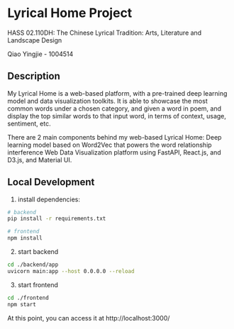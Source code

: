 # Lyrical Home Project

HASS 02.110DH: The Chinese Lyrical Tradition: Arts, Literature and Landscape Design

Qiao Yingjie - 1004514

## Description

My Lyrical Home is a web-based platform, with a pre-trained deep learning model and data visualization toolkits. It is able to showcase the most common words under a chosen category, and given a word in poem, and display the top similar words to that input word, in terms of context, usage, sentiment, etc. 

There are 2 main components behind my web-based Lyrical Home: 
Deep learning model based on Word2Vec that powers the word relationship interference
Web Data Visualization platform using FastAPI, React.js, and D3.js, and Material UI.


## Local Development

1. install dependencies:

```bash
# backend
pip install -r requirements.txt

# frontend
npm install

```

2. start backend

```bash
cd ./backend/app
uvicorn main:app --host 0.0.0.0 --reload
```

3. start frontend

```bash
cd ./frontend
npm start
```

At this point, you can access it at http://localhost:3000/



